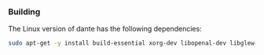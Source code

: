 ### Building

The Linux version of dante has the following dependencies:
```bash
sudo apt-get -y install build-essential xorg-dev libopenal-dev libglew-dev libalut-dev
```
